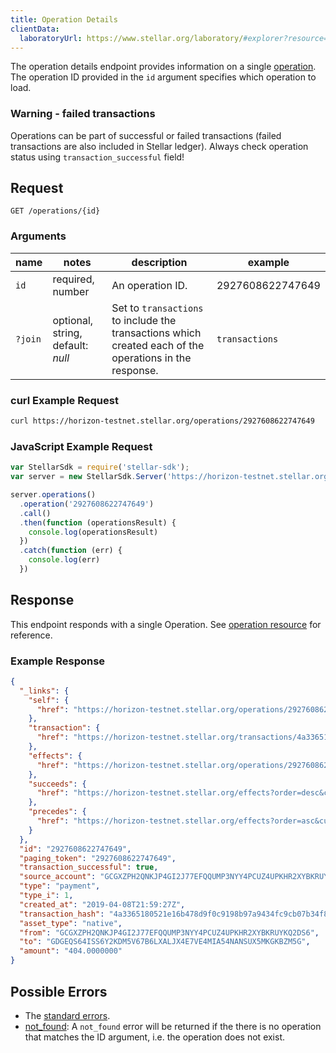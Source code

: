 ```yaml
---
title: Operation Details
clientData:
  laboratoryUrl: https://www.stellar.org/laboratory/#explorer?resource=operations&endpoint=single
---
```


The operation details endpoint provides information on a single
[operation](../resources/operation.md). The operation ID provided in the `id` argument specifies
which operation to load.

### Warning - failed transactions

Operations can be part of successful or failed transactions (failed transactions are also included
in Stellar ledger). Always check operation status using `transaction_successful` field!

## Request

```
GET /operations/{id}
```

### Arguments

| name | notes | description | example |
| ---- | ----- | ----------- | ------- |
| `id` | required, number | An operation ID. | 2927608622747649 |
| `?join` | optional, string, default: _null_ | Set to `transactions` to include the transactions which created each of the operations in the response. | `transactions` |

### curl Example Request

```sh
curl https://horizon-testnet.stellar.org/operations/2927608622747649
```

### JavaScript Example Request

```javascript
var StellarSdk = require('stellar-sdk');
var server = new StellarSdk.Server('https://horizon-testnet.stellar.org');

server.operations()
  .operation('2927608622747649')
  .call()
  .then(function (operationsResult) {
    console.log(operationsResult)
  })
  .catch(function (err) {
    console.log(err)
  })
```

## Response

This endpoint responds with a single Operation.  See [operation resource](../resources/operation.md) for reference.

### Example Response

```json
{
  "_links": {
    "self": {
      "href": "https://horizon-testnet.stellar.org/operations/2927608622747649"
    },
    "transaction": {
      "href": "https://horizon-testnet.stellar.org/transactions/4a3365180521e16b478d9f0c9198b97a9434fc9cb07b34f83ecc32fc54d0ca8a"
    },
    "effects": {
      "href": "https://horizon-testnet.stellar.org/operations/2927608622747649/effects"
    },
    "succeeds": {
      "href": "https://horizon-testnet.stellar.org/effects?order=desc&cursor=2927608622747649"
    },
    "precedes": {
      "href": "https://horizon-testnet.stellar.org/effects?order=asc&cursor=2927608622747649"
    }
  },
  "id": "2927608622747649",
  "paging_token": "2927608622747649",
  "transaction_successful": true,
  "source_account": "GCGXZPH2QNKJP4GI2J77EFQQUMP3NYY4PCUZ4UPKHR2XYBKRUYKQ2DS6",
  "type": "payment",
  "type_i": 1,
  "created_at": "2019-04-08T21:59:27Z",
  "transaction_hash": "4a3365180521e16b478d9f0c9198b97a9434fc9cb07b34f83ecc32fc54d0ca8a",
  "asset_type": "native",
  "from": "GCGXZPH2QNKJP4GI2J77EFQQUMP3NYY4PCUZ4UPKHR2XYBKRUYKQ2DS6",
  "to": "GDGEQS64ISS6Y2KDM5V67B6LXALJX4E7VE4MIA54NANSUX5MKGKBZM5G",
  "amount": "404.0000000"
}
```

## Possible Errors

- The [standard errors](../errors.md#Standard-Errors).
- [not_found](../errors/not-found.md): A `not_found` error will be returned if the
  there is no operation that matches the ID argument, i.e. the operation does not exist.
